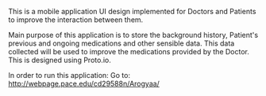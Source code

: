 This is a mobile application UI design implemented for Doctors and Patients to improve the interaction between them. 

Main purpose of this application is to store the background history, Patient's previous and ongoing medications and other sensible data. 
This data collected will be used to improve the medications provided by the Doctor.
This is designed using Proto.io.

In order to run this application:
Go to: http://webpage.pace.edu/cd29588n/Arogyaa/
